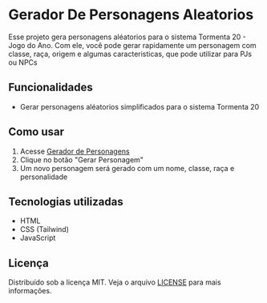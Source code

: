 # Gerador De Personagens Aleatorios

Esse projeto gera personagens aléatorios para o sistema Tormenta 20 - Jogo do Ano. Com ele, você pode gerar rapidamente um personagem com classe, raça, origem e algumas caracteristicas, que pode utilizar para PJs ou NPCs


## Funcionalidades

- Gerar personagens aléatorios simplificados para o sistema Tormenta 20

## Como usar

1. Acesse [Gerador de Personagens](https://darthfontes.github.io/GeradorDePersonagensAleatorios/)
2. Clique no botão "Gerar Personagem"
3. Um novo personagem será gerado com um nome, classe, raça e personalidade

## Tecnologias utilizadas

- HTML
- CSS (Tailwind)
- JavaScript

## Licença

Distribuído sob a licença MIT. Veja o arquivo [LICENSE](LICENSE) para mais informações.